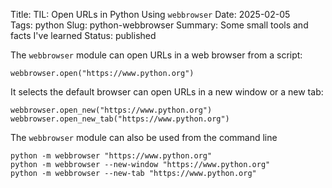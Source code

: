 Title: TIL: Open URLs in Python Using `webbrowser`
Date: 2025-02-05  
Tags: python
Slug: python-webbrowser
Summary: Some small tools and facts I've learned
Status: published

The `webbrowser` module can open URLs in a web browser from a script:

```
webbrowser.open("https://www.python.org")
```

It selects the default browser can open URLs in a new window or a new tab:

``` 
webbrowser.open_new("https://www.python.org")
webbrowser.open_new_tab("https://www.python.org")
```

The `webbrowser` module can also be used from the command line

```
python -m webbrowser "https://www.python.org"
python -m webbrowser --new-window "https://www.python.org"
python -m webbrowser --new-tab "https://www.python.org"
```